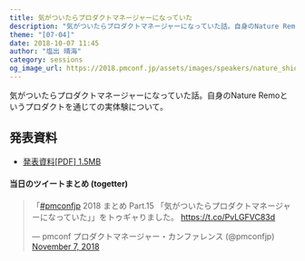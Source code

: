 ```yaml
---
title: 気がついたらプロダクトマネージャーになっていた
description: "気がついたらプロダクトマネージャーになっていた話。自身のNature Remoというプロダクトを通じての実体験について。"
theme: "[07-04]"
date: 2018-10-07 11:45
author: "塩出 晴海"
category: sessions
og_image_url: https://2018.pmconf.jp/assets/images/speakers/nature_shiode.jpg
---
```

気がついたらプロダクトマネージャーになっていた話。自身のNature Remoというプロダクトを通じての実体験について。

## 発表資料

* <a href="https://2018.pmconf.jp/assets/files/speakers-contents/pmconfjp2018_nature.pdf">発表資料[PDF] 1.5MB</a>

#### 当日のツイートまとめ (togetter)
<blockquote class="twitter-tweet"><p lang="ja" dir="ltr">「<a href="https://twitter.com/hashtag/pmconfjp?src=hash&amp;ref_src=twsrc%5Etfw">#pmconfjp</a> 2018 まとめ Part.15 「気がついたらプロダクトマネージャーになっていた」」をトゥギャりました。 <a href="https://t.co/PvLGFVC83d">https://t.co/PvLGFVC83d</a></p>&mdash; pmconf プロダクトマネージャー・カンファレンス (@pmconfjp) <a href="https://twitter.com/pmconfjp/status/1060026147788836864?ref_src=twsrc%5Etfw">November 7, 2018</a></blockquote> <script async src="https://platform.twitter.com/widgets.js" charset="utf-8"></script>
